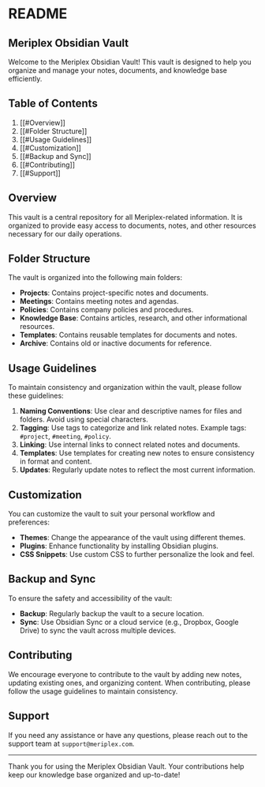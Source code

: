 # README

## Meriplex Obsidian Vault

Welcome to the Meriplex Obsidian Vault! This vault is designed to help you organize and manage your notes, documents, and knowledge base efficiently.

## Table of Contents

1. [[#Overview]]
2. [[#Folder Structure]]
3. [[#Usage Guidelines]]
4. [[#Customization]]
5. [[#Backup and Sync]]
6. [[#Contributing]]
7. [[#Support]]

## Overview

This vault is a central repository for all Meriplex-related information. It is organized to provide easy access to documents, notes, and other resources necessary for our daily operations.

## Folder Structure

The vault is organized into the following main folders:

- **Projects**: Contains project-specific notes and documents.
- **Meetings**: Contains meeting notes and agendas.
- **Policies**: Contains company policies and procedures.
- **Knowledge Base**: Contains articles, research, and other informational resources.
- **Templates**: Contains reusable templates for documents and notes.
- **Archive**: Contains old or inactive documents for reference.

## Usage Guidelines

To maintain consistency and organization within the vault, please follow these guidelines:

1. **Naming Conventions**: Use clear and descriptive names for files and folders. Avoid using special characters.
2. **Tagging**: Use tags to categorize and link related notes. Example tags: `#project`, `#meeting`, `#policy`.
3. **Linking**: Use internal links to connect related notes and documents.
4. **Templates**: Use templates for creating new notes to ensure consistency in format and content.
5. **Updates**: Regularly update notes to reflect the most current information.

## Customization

You can customize the vault to suit your personal workflow and preferences:

- **Themes**: Change the appearance of the vault using different themes.
- **Plugins**: Enhance functionality by installing Obsidian plugins.
- **CSS Snippets**: Use custom CSS to further personalize the look and feel.

## Backup and Sync

To ensure the safety and accessibility of the vault:

- **Backup**: Regularly backup the vault to a secure location.
- **Sync**: Use Obsidian Sync or a cloud service (e.g., Dropbox, Google Drive) to sync the vault across multiple devices.

## Contributing

We encourage everyone to contribute to the vault by adding new notes, updating existing ones, and organizing content. When contributing, please follow the usage guidelines to maintain consistency.

## Support

If you need any assistance or have any questions, please reach out to the support team at `support@meriplex.com`.

---

Thank you for using the Meriplex Obsidian Vault. Your contributions help keep our knowledge base organized and up-to-date!